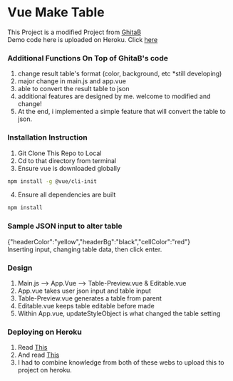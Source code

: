 # Vue Make Table

This Project is a modified Project from [GhitaB](https://github.com/GhitaB/datatables-admin) <br>
Demo code here is uploaded on Heroku. Click [here](https://vuemaketable.herokuapp.com/) <br>

### Additional Functions On Top of GhitaB's code

1. change result table's format (color, background, etc *still developing) <br>
2. major change in main.js and app.vue <br>
3. able to convert the result table to json <br>
4. additional features are designed by me. welcome to modified and change!
5. At the end, i implemented a simple feature that will convert the table to json. 

### Installation Instruction

1. Git Clone This Repo to Local <br>
2. Cd to that directory from terminal  <br>
3. Ensure vue is downloaded globally <br>

```bash
npm install -g @vue/cli-init
```
4. Ensure all dependencies are built <br>

```bash
npm install
```

### Sample JSON input to alter table
{"headerColor":"yellow","headerBg":"black","cellColor":"red"} <br>
Inserting input, changing table data, then click enter. <br>

### Design 
1. Main.js --> App.Vue --> Table-Preview.vue & Editable.vue <br>
2. App.vue takes user json input and table input <br>
3. Table-Preview.vue generates a table from parent <br>
4. Editable.vue keeps table editable before made <br>
5. Within App.vue, updateStyleObject is what changed the table setting <br>

### Deploying on Heroku

1. Read [This](https://medium.com/netscape/deploying-a-vue-js-2-x-app-to-heroku-in-5-steps-tutorial-a69845ace489)  <br>
2. And read [This](https://medium.com/binarcode/deploying-vue-apps-to-heroku-the-right-way-26b11c1ae5cd)  <br>
3. I had to combine knowledge from both of these webs to upload this to project on heroku. 

